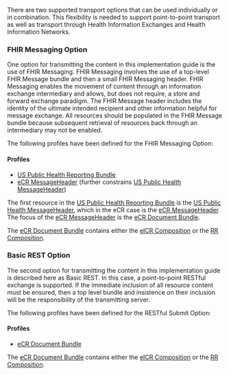 There are two supported transport options that can be used individually or in combination. This flexibility is needed to support point-to-point transport as well as transport through Health Information Exchanges and Health Information Networks.

### FHIR Messaging Option

One option for transmitting the content in this implementation guide is the use of FHIR Messaging. FHIR Messaging involves the use of a top-level FHIR Message bundle and then a small FHIR Messaging header. FHIR Messaging enables the movement of content through an information exchange intermediary and allows, but does not require, a store and forward exchange paradigm. The FHIR Message header includes the identity of the ultimate intended recipient and other information helpful for message exchange. All resources should be populated in the FHIR Message bundle because subsequent retrieval of resources back through an intermediary may not be enabled.

The following profiles have been defined for the FHIR Messaging Option:

#### Profiles
<ul>
  <li><a href="StructureDefinition-us-ph-reporting-bundle.html">US Public Health Reporting Bundle</a></li>
  <li><a href="StructureDefinition-ecr-messageheader.html">eCR MessageHeader</a> (further constrains <a href="StructureDefinition-us-ph-messageheader.html">US Public Health MessageHeader</a>)</li>
</ul>

The first resource in the <a href="StructureDefinition-us-ph-reporting-bundle.html">US Public Health Reporting Bundle</a> is the <a href="StructureDefinition-us-ph-messageheader.html">US Public Health MessageHeader</a>, which in the eCR case is the <a href="StructureDefinition-ecr-messageheader.html">eCR MessageHeader</a>. The focus of the <a href="StructureDefinition-ecr-messageheader.html">eCR MessageHeader</a> is the <a href="StructureDefinition-ecr-document-bundle.html">eCR Document Bundle</a>.

The <a href="StructureDefinition-ecr-document-bundle.html">eCR Document Bundle</a> contains either the <a href="StructureDefinition-eicr-composition.html">eICR Composition</a> or the <a href="StructureDefinition-rr-composition.html">RR Composition</a>.

### Basic REST Option

The second option for transmitting the content in this implementation guide is described here as Basic REST. In this case, a point-to-point RESTful exchange is supported. If the immediate inclusion of all resource content must be ensured, then a top level bundle and insistence on their inclusion will be the responsibility of the transmitting server.

The following profiles have been defined for the RESTful Submit Option:

#### Profiles
<ul>
  <li><a href="StructureDefinition-ecr-document-bundle.html">eCR Document Bundle</a></li>
</ul>

The <a href="StructureDefinition-ecr-document-bundle.html">eCR Document Bundle</a> contains either the <a href="StructureDefinition-eicr-composition.html">eICR Composition</a> or the <a href="StructureDefinition-rr-composition.html">RR Composition</a>.
